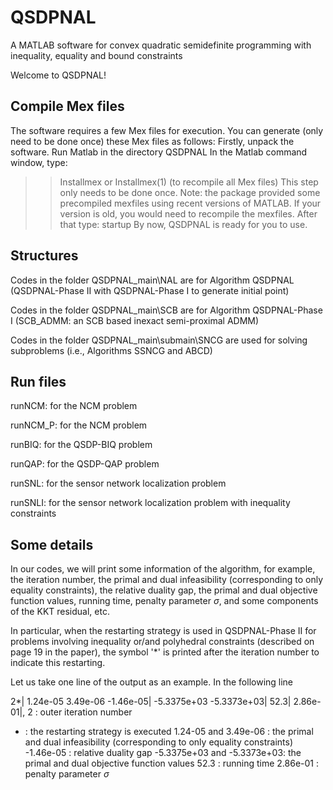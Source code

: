 # QSDPNAL
A MATLAB software for convex quadratic semidefinite programming  with inequality, equality and bound constraints

Welcome to QSDPNAL! 

## Compile Mex files
The software requires a few Mex files for execution. 
You can generate (only need to be done once) these Mex files as follows:
Firstly, unpack the software.
Run Matlab in the directory QSDPNAL
In the Matlab command window, type: 
>> Installmex 
or
>> Installmex(1) (to recompile all Mex files) 
This step only needs to be done once.
Note: the package provided some
precompiled mexfiles using recent versions of MATLAB.
If your version is old, you would need to recompile the 
mexfiles.
After that type: 
>> startup 
By now, QSDPNAL is ready for you to use.

## Structures

Codes in the folder QSDPNAL_main\NAL are for Algorithm QSDPNAL (QSDPNAL-Phase II with QSDPNAL-Phase I to generate initial point)

Codes in the folder QSDPNAL_main\SCB are for Algorithm QSDPNAL-Phase I (SCB_ADMM: an SCB based inexact semi-proximal ADMM)

Codes in the folder QSDPNAL_main\submain\SNCG are used for solving subproblems (i.e., Algorithms SSNCG and ABCD)

## Run files

runNCM: for the NCM problem 

runNCM_P: for the NCM problem

runBIQ: for the QSDP-BIQ problem 

runQAP: for the QSDP-QAP problem 

runSNL: for the sensor network localization problem 

runSNLI: for the sensor network localization problem with inequality constraints 

## Some details

In our codes, we will print some information of the algorithm, for example, the iteration number, 
the primal and dual infeasibility (corresponding to only equality constraints), the relative duality gap,
the primal and dual objective function values, running time, penalty parameter $\sigma$, and some components of the KKT residual, etc.

In particular, when the restarting strategy is used in QSDPNAL-Phase II for problems involving inequality or/and polyhedral constraints 
(described on page 19 in the paper), the symbol '*' is printed after the iteration number to indicate this restarting.

Let us take one line of the output as an example. In the following line

2*| 1.24e-05 3.49e-06 -1.46e-05| -5.3375e+03 -5.3373e+03|  52.3| 2.86e-01|,
2 : outer iteration number
* : the restarting strategy is executed
1.24-05 and 3.49e-06 : the primal and dual infeasibility (corresponding to only equality constraints)
-1.46e-05 : relative duality gap
-5.3375e+03 and -5.3373e+03: the primal and dual objective function values
52.3 : running time
2.86e-01 : penalty parameter $\sigma$
